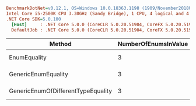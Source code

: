 ``` ini

BenchmarkDotNet=v0.12.1, OS=Windows 10.0.18363.1198 (1909/November2018Update/19H2)
Intel Core i5-2500K CPU 3.30GHz (Sandy Bridge), 1 CPU, 4 logical and 4 physical cores
.NET Core SDK=5.0.100
  [Host]     : .NET Core 5.0.0 (CoreCLR 5.0.20.51904, CoreFX 5.0.20.51904), X64 RyuJIT
  DefaultJob : .NET Core 5.0.0 (CoreCLR 5.0.20.51904, CoreFX 5.0.20.51904), X64 RyuJIT


```
|                             Method | NumberOfEnumsInValue | NumberOfEnumsInComparison | NumberOfEnumsInComparisonOfDifferentType |        Mean |     Error |    StdDev |      Median |
|----------------------------------- |--------------------- |-------------------------- |----------------------------------------- |------------:|----------:|----------:|------------:|
|                       EnumEquality |                    3 |                         3 |                                        3 |   0.0023 ns | 0.0034 ns | 0.0030 ns |   0.0011 ns |
|                GenericEnumEquality |                    3 |                         3 |                                        3 |   0.0102 ns | 0.0132 ns | 0.0123 ns |   0.0052 ns |
| GenericEnumOfDifferentTypeEquality |                    3 |                         3 |                                        3 | 264.0639 ns | 3.2893 ns | 3.0769 ns | 263.5825 ns |
